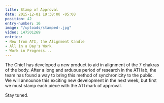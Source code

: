 ```yaml
---
title: Stamp of Approval
date: 2015-12-01 19:38:00 -05:00
position: 42
entry-number: 16
image: "/uploads/stamped-.jpg"
video: 147501269
entries:
- New from ATI, the Alignment Candle
- All in a Day's Work
- Work in Progress...
---
```


The Chief has developed a new product to aid in alignment of the 7 chakras of the body. After a long and arduous period of research in the ATI lab, the team has found a way to bring this method of synchronicity to the public. We will announce this exciting new development in the next week, but first we must stamp each piece with the ATI mark of approval.

Stay tuned.
